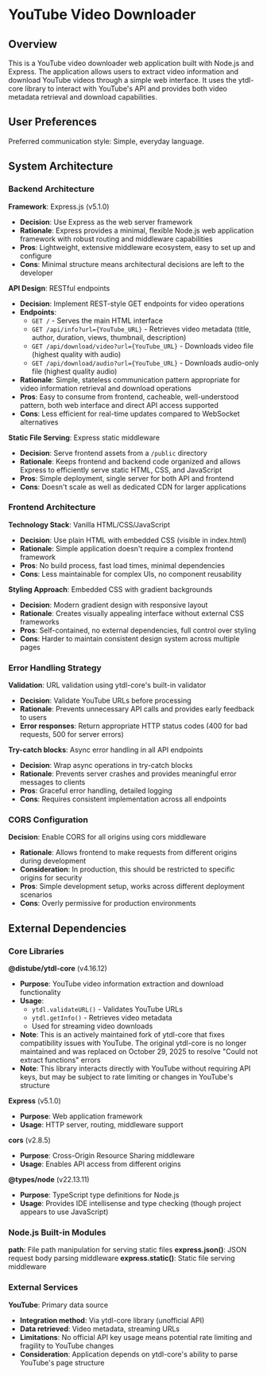 # YouTube Video Downloader

## Overview

This is a YouTube video downloader web application built with Node.js and Express. The application allows users to extract video information and download YouTube videos through a simple web interface. It uses the ytdl-core library to interact with YouTube's API and provides both video metadata retrieval and download capabilities.

## User Preferences

Preferred communication style: Simple, everyday language.

## System Architecture

### Backend Architecture

**Framework**: Express.js (v5.1.0)
- **Decision**: Use Express as the web server framework
- **Rationale**: Express provides a minimal, flexible Node.js web application framework with robust routing and middleware capabilities
- **Pros**: Lightweight, extensive middleware ecosystem, easy to set up and configure
- **Cons**: Minimal structure means architectural decisions are left to the developer

**API Design**: RESTful endpoints
- **Decision**: Implement REST-style GET endpoints for video operations
- **Endpoints**:
  - `GET /` - Serves the main HTML interface
  - `GET /api/info?url={YouTube_URL}` - Retrieves video metadata (title, author, duration, views, thumbnail, description)
  - `GET /api/download/video?url={YouTube_URL}` - Downloads video file (highest quality with audio)
  - `GET /api/download/audio?url={YouTube_URL}` - Downloads audio-only file (highest quality audio)
- **Rationale**: Simple, stateless communication pattern appropriate for video information retrieval and download operations
- **Pros**: Easy to consume from frontend, cacheable, well-understood pattern, both web interface and direct API access supported
- **Cons**: Less efficient for real-time updates compared to WebSocket alternatives

**Static File Serving**: Express static middleware
- **Decision**: Serve frontend assets from a `/public` directory
- **Rationale**: Keeps frontend and backend code organized and allows Express to efficiently serve static HTML, CSS, and JavaScript
- **Pros**: Simple deployment, single server for both API and frontend
- **Cons**: Doesn't scale as well as dedicated CDN for larger applications

### Frontend Architecture

**Technology Stack**: Vanilla HTML/CSS/JavaScript
- **Decision**: Use plain HTML with embedded CSS (visible in index.html)
- **Rationale**: Simple application doesn't require a complex frontend framework
- **Pros**: No build process, fast load times, minimal dependencies
- **Cons**: Less maintainable for complex UIs, no component reusability

**Styling Approach**: Embedded CSS with gradient backgrounds
- **Decision**: Modern gradient design with responsive layout
- **Rationale**: Creates visually appealing interface without external CSS frameworks
- **Pros**: Self-contained, no external dependencies, full control over styling
- **Cons**: Harder to maintain consistent design system across multiple pages

### Error Handling Strategy

**Validation**: URL validation using ytdl-core's built-in validator
- **Decision**: Validate YouTube URLs before processing
- **Rationale**: Prevents unnecessary API calls and provides early feedback to users
- **Error responses**: Return appropriate HTTP status codes (400 for bad requests, 500 for server errors)

**Try-catch blocks**: Async error handling in all API endpoints
- **Decision**: Wrap async operations in try-catch blocks
- **Rationale**: Prevents server crashes and provides meaningful error messages to clients
- **Pros**: Graceful error handling, detailed logging
- **Cons**: Requires consistent implementation across all endpoints

### CORS Configuration

**Decision**: Enable CORS for all origins using cors middleware
- **Rationale**: Allows frontend to make requests from different origins during development
- **Consideration**: In production, this should be restricted to specific origins for security
- **Pros**: Simple development setup, works across different deployment scenarios
- **Cons**: Overly permissive for production environments

## External Dependencies

### Core Libraries

**@distube/ytdl-core** (v4.16.12)
- **Purpose**: YouTube video information extraction and download functionality
- **Usage**: 
  - `ytdl.validateURL()` - Validates YouTube URLs
  - `ytdl.getInfo()` - Retrieves video metadata
  - Used for streaming video downloads
- **Note**: This is an actively maintained fork of ytdl-core that fixes compatibility issues with YouTube. The original ytdl-core is no longer maintained and was replaced on October 29, 2025 to resolve "Could not extract functions" errors
- **Note**: This library interacts directly with YouTube without requiring API keys, but may be subject to rate limiting or changes in YouTube's structure

**Express** (v5.1.0)
- **Purpose**: Web application framework
- **Usage**: HTTP server, routing, middleware support

**cors** (v2.8.5)
- **Purpose**: Cross-Origin Resource Sharing middleware
- **Usage**: Enables API access from different origins

**@types/node** (v22.13.11)
- **Purpose**: TypeScript type definitions for Node.js
- **Usage**: Provides IDE intellisense and type checking (though project appears to use JavaScript)

### Node.js Built-in Modules

**path**: File path manipulation for serving static files
**express.json()**: JSON request body parsing middleware
**express.static()**: Static file serving middleware

### External Services

**YouTube**: Primary data source
- **Integration method**: Via ytdl-core library (unofficial API)
- **Data retrieved**: Video metadata, streaming URLs
- **Limitations**: No official API key usage means potential rate limiting and fragility to YouTube changes
- **Consideration**: Application depends on ytdl-core's ability to parse YouTube's page structure
